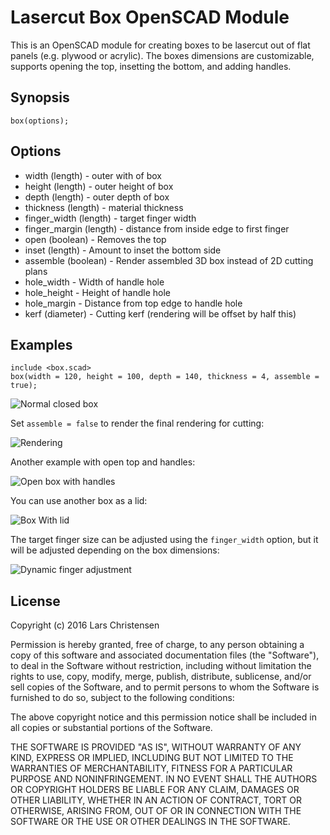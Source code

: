 # Lasercut Box OpenSCAD Module

This is an OpenSCAD module for creating boxes to be lasercut out of flat panels (e.g. plywood or acrylic). The boxes dimensions are customizable, supports opening the top, insetting the bottom, and adding handles.

## Synopsis

```
box(options);
```

## Options

 * width (length) - outer with of box
 * height (length) - outer height of box
 * depth (length) - outer depth of box
 * thickness (length) - material thickness
 * finger_width (length) - target finger width
 * finger_margin (length) - distance from inside edge to first finger
 * open (boolean) - Removes the top
 * inset (length) - Amount to inset the bottom side
 * assemble (boolean) - Render assembled 3D box instead of 2D cutting plans
 * hole_width - Width of handle hole
 * hole_height - Height of handle hole
 * hole_margin - Distance from top edge to handle hole
 * kerf (diameter) - Cutting kerf (rendering will be offset by half this)

## Examples

```scad
include <box.scad>
box(width = 120, height = 100, depth = 140, thickness = 4, assemble = true);
```

![Normal closed box](https://github.com/larsch/lasercut-box-openscad/blob/master/box_normal.png)

Set ```assemble = false``` to render the final rendering for cutting:

![Rendering](https://github.com/larsch/lasercut-box-openscad/blob/master/box_normal_cut.png)

Another example with open top and handles:

![Open box with handles](https://github.com/larsch/lasercut-box-openscad/blob/master/box_open_handles.png)

You can use another box as a lid:

![Box With lid](https://github.com/larsch/lasercut-box-openscad/blob/master/box_with_lid.png)

The target finger size can be adjusted using the ```finger_width``` option, but it will be adjusted depending on the box dimensions:

![Dynamic finger adjustment](https://github.com/larsch/lasercut-box-openscad/blob/master/anim.gif)

## License

Copyright (c) 2016 Lars Christensen

Permission is hereby granted, free of charge, to any person obtaining a copy of this software and associated documentation files (the "Software"), to deal in the Software without restriction, including without limitation the rights to use, copy, modify, merge, publish, distribute, sublicense, and/or sell copies of the Software, and to permit persons to whom the Software is furnished to do so, subject to the following conditions:

The above copyright notice and this permission notice shall be included in all copies or substantial portions of the Software.

THE SOFTWARE IS PROVIDED "AS IS", WITHOUT WARRANTY OF ANY KIND, EXPRESS OR IMPLIED, INCLUDING BUT NOT LIMITED TO THE WARRANTIES OF MERCHANTABILITY, FITNESS FOR A PARTICULAR PURPOSE AND NONINFRINGEMENT. IN NO EVENT SHALL THE AUTHORS OR COPYRIGHT HOLDERS BE LIABLE FOR ANY CLAIM, DAMAGES OR OTHER LIABILITY, WHETHER IN AN ACTION OF CONTRACT, TORT OR OTHERWISE, ARISING FROM, OUT OF OR IN CONNECTION WITH THE SOFTWARE OR THE USE OR OTHER DEALINGS IN THE SOFTWARE.
